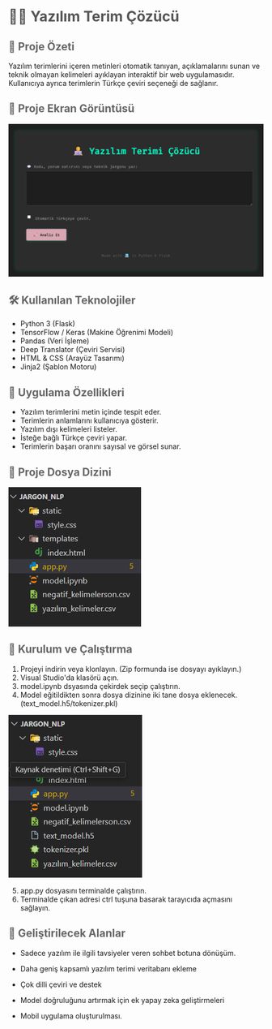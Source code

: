 <h1 style="color:#555555;">👨‍💻 Yazılım Terim Çözücü</h1>

<h2 style="color:#666666;">📝 Proje Özeti</h2>

Yazılım terimlerini içeren metinleri otomatik tanıyan, açıklamalarını sunan ve teknik olmayan kelimeleri ayıklayan interaktif bir web uygulamasıdır. Kullanıcıya ayrıca terimlerin Türkçe çeviri seçeneği de sağlanır.

<h2 style="color:#666666;">📸 Proje Ekran Görüntüsü</h2>

![](static/screenshots/projegoruntusuu.png)

<h2 style="color:#666666;">🛠️ Kullanılan Teknolojiler</h2>

- Python 3 (Flask)  
- TensorFlow / Keras (Makine Öğrenimi Modeli)  
- Pandas (Veri İşleme)  
- Deep Translator (Çeviri Servisi)  
- HTML & CSS (Arayüz Tasarımı)  
- Jinja2 (Şablon Motoru)

<h2 style="color:#666666;">🎯 Uygulama Özellikleri</h2>

- Yazılım terimlerini metin içinde tespit eder.  
- Terimlerin anlamlarını kullanıcıya gösterir.
- Yazılım dışı kelimeleri listeler.  
- İsteğe bağlı Türkçe çeviri yapar.  
- Terimlerin başarı oranını sayısal ve görsel sunar.  

<h2 style="color:#666666;">📁 Proje Dosya Dizini</h2>

![Ana Sayfa Görüntüsü](static/screenshots/egitimden_once.png)


<h2 style="color:#666666;">🚀 Kurulum ve Çalıştırma</h2>

1. Projeyi indirin veya klonlayın. (Zip formunda ise dosyayı ayıklayın.) 
2. Visual Studio'da klasörü açın.
3. model.ipynb dsyasında çekirdek seçip çalıştırın.
4. Model eğitildikten sonra dosya dizinine iki tane dosya eklenecek.(text_model.h5/tokenizer.pkl)

![](static/screenshots/egitimden_sonra.png)

5. app.py dosyasını terminalde çalıştırın.
6. Terminalde çıkan adresi ctrl tuşuna basarak tarayıcıda açmasını sağlayın.

<h2 style="color:#666666;">📅 Geliştirilecek Alanlar</h2>

* Sadece yazılım ile ilgili tavsiyeler veren sohbet botuna dönüşüm.

* Daha geniş kapsamlı yazılım terimi veritabanı ekleme

* Çok dilli çeviri ve destek

* Model doğruluğunu artırmak için ek yapay zeka geliştirmeleri

* Mobil uygulama oluşturulması.



